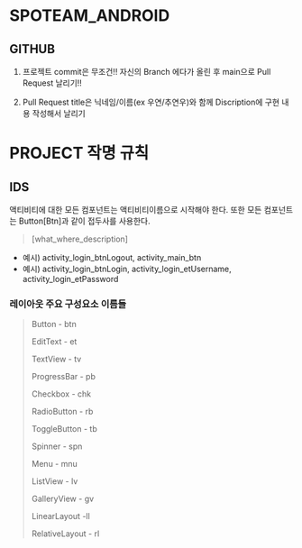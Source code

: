 # SPOTEAM_ANDROID

## GITHUB

1. 프로젝트 commit은 무조건!! 자신의 Branch 에다가 올린 후 main으로 Pull Request 날리기!!

2. Pull Request title은 닉네임/이름(ex 우연/추연우)와 함께 Discription에 구현 내용 작성해서 날리기

# PROJECT 작명 규칙

## IDS

액티비티에 대한 모든 컴포넌트는 액티비티이름으로 시작해야 한다. 또한 모든 컴포넌트는 Button[Btn]과 같이 접두사를 사용한다.

> [what_where_description]
> 
- 예시) activity_login_btnLogout, activity_main_btn
- 예시) activity_login_btnLogin, activity_login_etUsername, activity_login_etPassword

### 레이아웃 주요 구성요소 이름들

> Button - btn
> 
> 
> EditText - et
> 
> TextView - tv
> 
> ProgressBar - pb
> 
> Checkbox - chk
> 
> RadioButton - rb
> 
> ToggleButton - tb
> 
> Spinner - spn
> 
> Menu - mnu
> 
> ListView - lv
> 
> GalleryView - gv
> 
> LinearLayout -ll
> 
> RelativeLayout - rl
>
